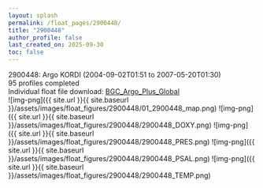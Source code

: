 ```yaml
---
layout: splash
permalink: /float_pages/2900448/
title: "2900448"
author_profile: false
last_created_on: 2025-09-30
toc: false
---
```

 
2900448: Argo KORDI (2004-09-02T01:51 to 2007-05-20T01:30)\
95 profiles completed\
Individual float file download: [BGC_Argo_Plus_Global](https://ftp.soest.hawaii.edu/bgc_argo_plus/Individual_Floats/outliers_removed/2900448_Sprof_processed.nc)\
![img-png]({{ site.url }}{{ site.baseurl }}/assets/images/float_figures/2900448/01_2900448_map.png)
![img-png]({{ site.url }}{{ site.baseurl }}/assets/images/float_figures/2900448/2900448_DOXY.png)
![img-png]({{ site.url }}{{ site.baseurl }}/assets/images/float_figures/2900448/2900448_PRES.png)
![img-png]({{ site.url }}{{ site.baseurl }}/assets/images/float_figures/2900448/2900448_PSAL.png)
![img-png]({{ site.url }}{{ site.baseurl }}/assets/images/float_figures/2900448/2900448_TEMP.png)
